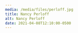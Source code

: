 ```yaml
---
media: /media/files/perloff.jpg
title: Nancy Perloff
alt: Nancy Perloff
date: 2021-04-08T12:10:00-0500
---
```

